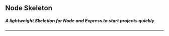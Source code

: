 ## Node Skeleton 

##### A lightweight Skeletion for Node and Express to start projects quickly
---


